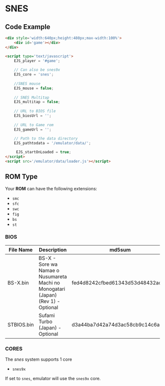 # SNES

## Code Example

```html
<div style='width:640px;height:480px;max-width:100%'>
    <div id='game'></div>
</div>

<script type='text/javascript'>
    EJS_player = '#game';
    
    // Can also be snes9x
    EJS_core = 'snes';
    
    //SNES mouse
    EJS_mouse = false; 
    
    // SNES Multitap
    EJS_multitap = false; 
    
    // URL to BIOS file
    EJS_biosUrl = '';
    
    // URL to Game rom
    EJS_gameUrl = '';
    
    // Path to the data directory
    EJS_pathtodata = '/emulator/data/';

     EJS_startOnLoaded = true;
</script>
<script src='/emulator/data/loader.js'></script>
```

## ROM Type

Your **ROM** can have the following extensions:
- `smc`
- `sfc`
- `swc`
- `fig`
- `bs`
- `st`

### BIOS

|  File Name  |  Description  |    md5sum   |
| ----------- | ------------- | ----------- |
| BS-X.bin | BS-X - Sore wa Namae o Nusumareta Machi no<br> Monogatari (Japan) (Rev 1) - Optional  | fed4d8242cfbed61343d53d48432aced |
| STBIOS.bin | Sufami Turbo (Japan) - Optional | d3a44ba7d42a74d3ac58cb9c14c6a5ca |

### CORES

The *snes* system supports 1 core
- `snes9x`

If set to `snes`, emulator will use the `snes9x` core.

